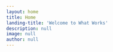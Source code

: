 ```yaml
---
layout: home
title: Home
landing-title: 'Welcome to What Works'
description: null
image: null
author: null
---
```

